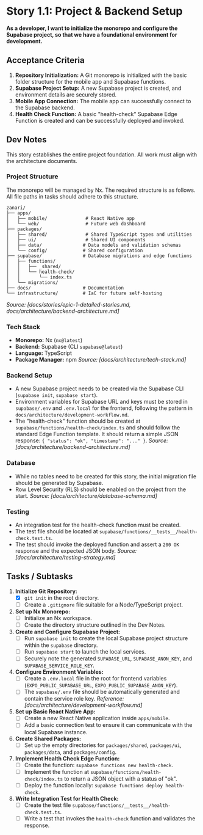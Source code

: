 <!-- 
---
story: 1.1
epic: 1
title: Project & Backend Setup
status: Draft
---
-->

# Story 1.1: Project & Backend Setup

**As a developer, I want to initialize the monorepo and configure the Supabase project, so that we have a foundational environment for development.**

## Acceptance Criteria

1.  **Repository Initialization:** A Git monorepo is initialized with the basic folder structure for the mobile app and Supabase functions.
2.  **Supabase Project Setup:** A new Supabase project is created, and environment details are securely stored.
3.  **Mobile App Connection:** The mobile app can successfully connect to the Supabase backend.
4.  **Health Check Function:** A basic "health-check" Supabase Edge Function is created and can be successfully deployed and invoked.

## Dev Notes

This story establishes the entire project foundation. All work must align with the architecture documents.

### Project Structure

The monorepo will be managed by Nx. The required structure is as follows. All file paths in tasks should adhere to this structure.

```
zanari/
├── apps/
│   ├── mobile/              # React Native app
│   └── web/                 # Future web dashboard
├── packages/
│   ├── shared/              # Shared TypeScript types and utilities
│   ├── ui/                  # Shared UI components
│   ├── data/               # Data models and validation schemas
│   └── config/             # Shared configuration
├── supabase/               # Database migrations and edge functions
│   ├── functions/
│   │   ├── _shared/
│   │   └── health-check/
│   │       └── index.ts
│   └── migrations/
├── docs/                   # Documentation
└── infrastructure/         # IaC for future self-hosting
```
*Source: [docs/stories/epic-1-detailed-stories.md, docs/architecture/backend-architecture.md]*

### Tech Stack

- **Monorepo:** Nx (`nx@latest`)
- **Backend:** Supabase (CLI `supabase@latest`)
- **Language:** TypeScript
- **Package Manager:** npm
*Source: [docs/architecture/tech-stack.md]*

### Backend Setup

- A new Supabase project needs to be created via the Supabase CLI (`supabase init`, `supabase start`).
- Environment variables for Supabase URL and keys must be stored in `supabase/.env` and `.env.local` for the frontend, following the pattern in `docs/architecture/development-workflow.md`.
- The "health-check" function should be created at `supabase/functions/health-check/index.ts` and should follow the standard Edge Function template. It should return a simple JSON response: `{ "status": "ok", "timestamp": "..." }`.
*Source: [docs/architecture/backend-architecture.md]*

### Database

- While no tables need to be created for this story, the initial migration file should be generated by Supabase.
- Row Level Security (RLS) should be enabled on the project from the start.
*Source: [docs/architecture/database-schema.md]*

### Testing

- An integration test for the health-check function must be created.
- The test file should be located at `supabase/functions/__tests__/health-check.test.ts`.
- The test should invoke the deployed function and assert a `200 OK` response and the expected JSON body.
*Source: [docs/architecture/testing-strategy.md]*


## Tasks / Subtasks

1.  **Initialize Git Repository:**
    - [x] `git init` in the root directory.
    - [ ] Create a `.gitignore` file suitable for a Node/TypeScript project.

2.  **Set up Nx Monorepo:**
    - [ ] Initialize an Nx workspace.
    - [ ] Create the directory structure outlined in the Dev Notes.

3.  **Create and Configure Supabase Project:**
    - [ ] Run `supabase init` to create the local Supabase project structure within the `supabase` directory.
    - [ ] Run `supabase start` to launch the local services.
    - [ ] Securely note the generated `SUPABASE_URL`, `SUPABASE_ANON_KEY`, and `SUPABASE_SERVICE_ROLE_KEY`.

4.  **Configure Environment Variables:**
    - [ ] Create a `.env.local` file in the root for frontend variables (`EXPO_PUBLIC_SUPABASE_URL`, `EXPO_PUBLIC_SUPABASE_ANON_KEY`).
    - [ ] The `supabase/.env` file should be automatically generated and contain the service role key.
    *Reference: [docs/architecture/development-workflow.md]*

5.  **Set up Basic React Native App:**
    - [ ] Create a new React Native application inside `apps/mobile`.
    - [ ] Add a basic connection test to ensure it can communicate with the local Supabase instance.

6.  **Create Shared Packages:**
    - [ ] Set up the empty directories for `packages/shared`, `packages/ui`, `packages/data`, and `packages/config`.

7.  **Implement Health Check Edge Function:**
    - [ ] Create the function: `supabase functions new health-check`.
    - [ ] Implement the function at `supabase/functions/health-check/index.ts` to return a JSON object with a status of "ok".
    - [ ] Deploy the function locally: `supabase functions deploy health-check`.

8.  **Write Integration Test for Health Check:**
    - [ ] Create the test file `supabase/functions/__tests__/health-check.test.ts`.
    - [ ] Write a test that invokes the `health-check` function and validates the response.
